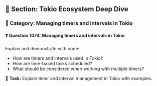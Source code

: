 ## 📘 Section: Tokio Ecosystem Deep Dive  
### 🔹 Category: Managing timers and intervals in Tokio  
#### ❓ Question 1074: Managing timers and intervals in Tokio

Explain and demonstrate with code:

- How are timers and intervals used in Tokio?
- How are time-based tasks scheduled?
- What should be considered when working with multiple timers?

🔧 **Task:** Explain timer and interval management in Tokio with examples.
